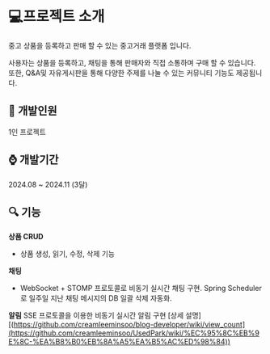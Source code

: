 # :computer:프로젝트 소개 

중고 상품을 등록하고 판매 할 수 있는 중고거래 플랫폼 입니다.

사용자는 상품을 등록하고, 채팅을 통해 판매자와 직접 소통하며 구매 할 수 있습니다.
또한, Q&A및 자유게시판을 통해 다양한 주제를 나눌 수 있는 커뮤니티 기능도 제공됩니다.

## :walking: 개발인원
1인 프로젝트

## :watch: 개발기간

2024.08 ~ 2024.11 (3달)

## :mag: 기능

**상품 CRUD** 
- 상품 생성, 읽기, 수정, 삭제 기능

**채팅**
- WebSocket + STOMP 프로토콜로 비동기 실시간 채팅 구현. Spring Scheduler로 일주일 지난 채팅 메시지의 DB 일괄 삭제 자동화.

**알림** 
SSE 프로토콜을 이용한 비동기 실시간 알림 구현  [상세 설명][(https://github.com/creamleeminsoo/blog-developer/wiki/view_count](https://github.com/creamleeminsoo/UsedPark/wiki/%EC%95%8C%EB%9E%8C-%EA%B8%B0%EB%8A%A5%EA%B5%AC%ED%98%84))

